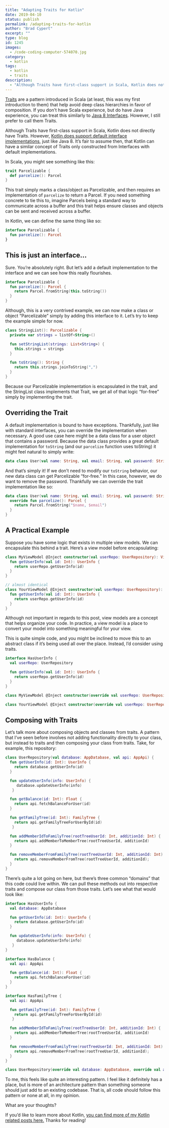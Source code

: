 ```yaml
---
title: "Adapting Traits for Kotlin"
date: 2019-04-10
status: publish
permalink: /adapting-traits-for-kotlin
author: "Brad Cypert"
excerpt: ""
type: blog
id: 1245
images:
  - /code-coding-computer-574070.jpg
category:
  - kotlin
tags:
  - kotlin
  - traits
description:
  - "Although Traits have first-class support in Scala, Kotlin does not directly have Traits. However, we can create our own traits in Kotlin using interfaces."
---
```

[Traits](https://docs.scala-lang.org/tour/traits.html) are a pattern introduced in Scala (at least, this was my first introduction to them) that help avoid deep class hierarchies in favor of composition. If you don’t have Scala experience, but do have Java experience, you can treat this similarly to [Java 8 Interfaces](https://docs.oracle.com/javase/tutorial/java/IandI/defaultmethods.html). However, I still prefer to call them Traits.

Although Traits have first-class support in Scala, Kotlin does not directly have Traits. However, [Kotlin does support default interface implementations](https://kotlinlang.org/docs/reference/interfaces.html), just like Java 8. It’s fair to assume then, that Kotlin can have a similar concept of Traits only constructed from Interfaces with default implementations.

In Scala, you might see something like this:

```scala
trait Parcelizable {
  def parcelize(): Parcel
}
```

This trait simply marks a class/object as Parcelizable, and then requires an implementation of `parcelize` to return a Parcel. If you need something concrete to tie this to, imagine Parcels being a standard way to communicate across a buffer and this trait helps ensure classes and objects can be sent and received across a buffer.

In Kotlin, we can define the same thing like so:

```kotlin
interface Parcelizable {
  fun parcelize(): Parcel
}

```

## This is just an interface…

Sure. You’re absolutely right. But let’s add a default implementation to the interface and we can see how this really flourishes.

```kotlin
interface Parcelizable {
  fun parcelize(): Parcel {
    return Parcel.fromString(this.toString())
  }
}
```

Although, this is a very contrived example, we can now make a class or object “Parcelizable” simply by adding this interface to it. Let’s try to keep the example simple for now.

```kotlin
class StringList(): Parcelizable {
  private var strings = listOf<String>()

  fun setStringList(strings: List<String>) {
    this.strings = strings
  }

  fun toString(): String {
    return this.strings.joinToString(",")
  }
}
```

Because our Parcelizable implementation is encapsulated in the trait, and the StringList class implements that Trait, we get all of that logic “for-free” simply by implementing the trait.

## Overriding the Trait

A default implementation is bound to have exceptions. Thankfully, just like with standard interfaces, you can override the implementation when necessary. A good use case here might be a data class for a user object that contains a password. Because the data class provides a great default implementation for `toString` (and our `parcelize` function uses toString) it might feel natural to simply write:

```kotlin
data class User(val name: String, val email: String, val password: String) : Parcelizable
```

And that’s simply it! If we don’t need to modify our `toString` behavior, our new data class can get Parcelizable “for-free.” In this case, however, we do want to remove the password. Thankfully we can override the trait implementation like so:

```kotlin
data class User(val name: String, val email: String, val password: String) : Parcelizable {
  override fun parcelize(): Parcel {
    return Parcel.fromString("$name, $email")
  }
}

```

## A Practical Example

Suppose you have some logic that exists in multiple view models. We can encapsulate this behind a trait. Here’s a view model before encapsulating:

```kotlin
class MyViewModel @Inject constructor(val userRepo: UserRepository): ViewModel {
  fun getUserInfo(val id: Int): UserInfo {
    return userRepo.getUserInfo(id)
  }
}

// almost identical
class YourViewModel @Inject constructor(val userRepo: UserRepository): ViewModel {
  fun getUserInfo(val id: Int): UserInfo {
    return userRepo.getUserInfo(id)
  }
}
```

<HeadsUp title="What is a view model?">
  Although not important in regards to this post, view models are a concept that
  helps organize your code. In practice, a view model is a place to convert your
  model into something meaningful for your view.
</HeadsUp>

This is quite simple code, and you might be inclined to move this to an abstract
class if it’s being used all over the place. Instead, I’d consider using traits.

```kotlin
interface HasUserInfo {
  val userRepo: UserRepository

  fun getUserInfo(val id: Int): UserInfo {
    return userRepo.getUserInfo(id)
  }
}

class MyViewModel @Inject constructor(override val userRepo: UserRepository): ViewModel, HasUserInfo

class YourViewModel @Inject constructor(override val userRepo: UserRepository): ViewModel, HasUserInfo
```

## Composing with Traits

Let’s talk more about composing objects and classes from traits. A pattern that I’ve seen before involves not adding functionality directly to your class, but instead to traits and then composing your class from traits. Take, for example, this repository:

```kotlin
class UserRepository(val database: AppDatabase, val api: AppApi) {
  fun getUserInfo(id: Int): UserInfo {
    return database.getUserInfo(id)
  }

  fun updateUserInfo(info: UserInfo) {
     database.updateUserInfo(info)
   }

  fun getBalance(id: Int): Float {
    return api.fetchBalanceForUser(id)
  }

  fun getFamilyTree(id: Int): FamilyTree {
    return api.getFamilyTreeForUserById(id)
   }

  fun addMemberIdToFamilyTree(rootTreeUserId: Int, additionId: Int) {
    return api.addMemberToMemberTree(rootTreeUserId, additionId)
  }

  fun removeMemberFromFamilyTree(rootTreeUserId: Int, additionId: Int) {
    return api.removeMemberFromTree(rootTreeUserId, additionId);
  }
}
```

There’s quite a lot going on here, but there’s three common “domains” that this code could live within. We can pull these methods out into respective traits and compose our class from those traits. Let’s see what that would look like:

```kotlin
interface HasUserInfo {
  val database: AppDatabase

  fun getUserInfo(id: Int): UserInfo {
    return database.getUserInfo(id)
  }

  fun updateUserInfo(info: UserInfo) {
     database.updateUserInfo(info)
   }
}

interface HasBalance {
  val api: AppApi

  fun getBalance(id: Int): Float {
    return api.fetchBalanceForUser(id)
  }
}

interface HasFamilyTree {
  val api: AppApi

  fun getFamilyTree(id: Int): FamilyTree {
    return api.getFamilyTreeForUserById(id)
   }

  fun addMemberIdToFamilyTree(rootTreeUserId: Int, additionId: Int) {
    return api.addMemberToMemberTree(rootTreeUserId, additionId)
  }

  fun removeMemberFromFamilyTree(rootTreeUserId: Int, additionId: Int) {
    return api.removeMemberFromTree(rootTreeUserId, additionId);
  }
}

class UserRepository(override val database: AppDatabase, override val api: AppApi) : HasUserInfo, HasBalance, HasFamilyTree
```

To me, this feels like quite an interesting pattern. I feel like it definitely has a place, but is more of an architecture pattern than something someone should just add to an existing codebase. That is, all code should follow this pattern or none at all, in my opinion.

What are your thoughts?

If you’d like to learn more about Kotlin, [you can find more of my Kotlin related posts here.](/tags/kotlin/) Thanks for reading!
